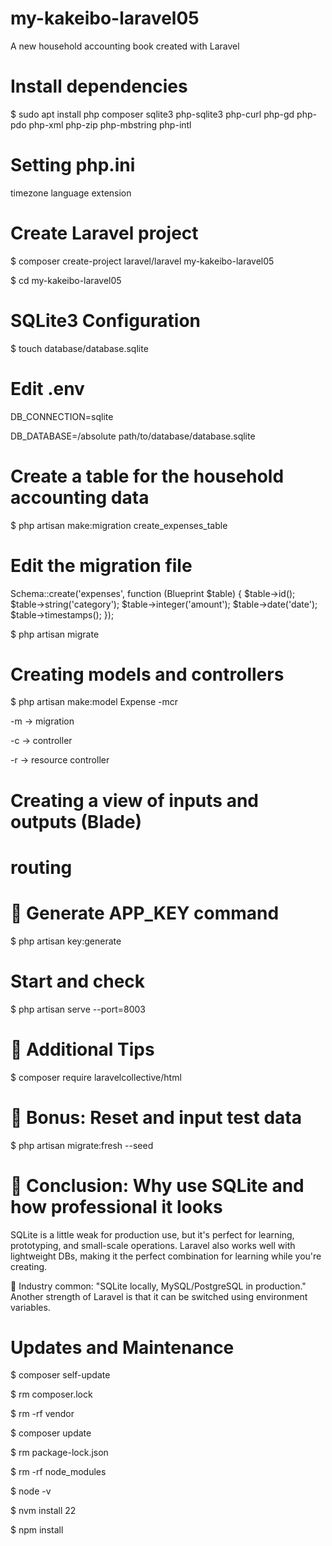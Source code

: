 # my-kakeibo-laravel05
A new household accounting book created with Laravel

# Install dependencies
$ sudo apt install php composer sqlite3 php-sqlite3 php-curl php-gd php-pdo php-xml php-zip php-mbstring php-intl

# Setting php.ini
timezone language extension

# Create Laravel project
$ composer create-project laravel/laravel my-kakeibo-laravel05

$ cd my-kakeibo-laravel05

# SQLite3 Configuration
$ touch database/database.sqlite

# Edit .env
DB_CONNECTION=sqlite

DB_DATABASE=/absolute path/to/database/database.sqlite

# Create a table for the household accounting data
$ php artisan make:migration create_expenses_table

# Edit the migration file
Schema::create('expenses', function (Blueprint $table) {
    $table->id();
    $table->string('category');
    $table->integer('amount');
    $table->date('date');
    $table->timestamps();
});

$ php artisan migrate

# Creating models and controllers
$ php artisan make:model Expense -mcr

-m → migration

-c → controller

-r → resource controller

# Creating a view of inputs and outputs (Blade)

# routing

# 🔐 Generate APP_KEY command
$ php artisan key:generate

# Start and check
$ php artisan serve --port=8003

# 🧠 Additional Tips
$ composer require laravelcollective/html

# 🔄 Bonus: Reset and input test data
$ php artisan migrate:fresh --seed

# 📜 Conclusion: Why use SQLite and how professional it looks
SQLite is a little weak for production use, but it's perfect for learning, prototyping, and small-scale operations. Laravel also works well with lightweight DBs, making it the perfect combination for learning while you're creating.

🏢 Industry common: "SQLite locally, MySQL/PostgreSQL in production." Another strength of Laravel is that it can be switched using environment variables.

# Updates and Maintenance
$ composer self-update

$ rm composer.lock

$ rm -rf vendor

$ composer update

$ rm package-lock.json

$ rm -rf node_modules

$ node -v

$ nvm install 22

$ npm install


